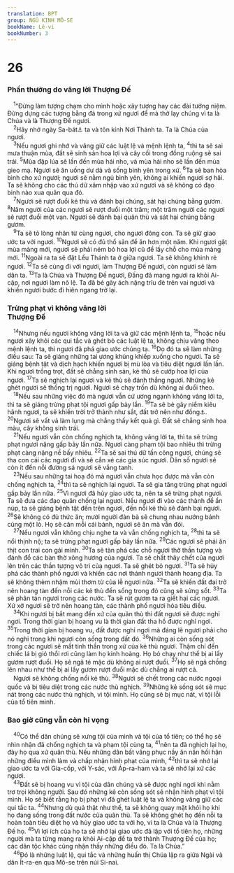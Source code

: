 ```yaml
---
translation: BPT
group: NGŨ KINH MÔ-SE
bookName: Lê-vi 
bookNumber: 3
---
```


<div class="title"><h1>26</h1><h3>Phần thưởng do vâng lời Thượng Đế</h3></div>
<span class="verse le_26_1"> <sup>1</sup>“Đừng làm tượng chạm cho mình hoặc xây tượng hay các đài tưởng niệm. Đừng dựng các tượng bằng đá trong xứ ngươi để mà thờ lạy chúng vì ta là Chúa và là Thượng Đế ngươi.<br/></span>
<span class="verse le_26_2"> <sup>2</sup>Hãy nhớ ngày Sa-bát<a data-toggle="tooltip" data-placement="bottom" title="Hay “những ngày nghỉ đặc biệt.” Đây có thể là ngày thứ bảy trong tuần hay là những ngày đặc biệt khác mà dân chúng không được phép làm việc.">⚓</a> ta và tôn kính Nơi Thánh ta. Ta là Chúa của ngươi.<br/></span>
<span class="verse le_26_3"> <sup>3</sup>Nếu ngươi ghi nhớ và vâng giữ các luật lệ và mệnh lệnh ta,</span>
<span class="verse le_26_4"><sup>4</sup>thì ta sẽ sai mưa thuận mùa, đất sẽ sinh sản hoa lợi và cây cối trong đồng ruộng sẽ sai trái.</span>
<span class="verse le_26_5"><sup>5</sup>Mùa đập lúa sẽ lần đến mùa hái nho, và mùa hái nho sẽ lần đến mùa gieo mạ. Ngươi sẽ ăn uống dư dả và sống bình yên trong xứ.</span>
<span class="verse le_26_6"><sup>6</sup>Ta sẽ ban hòa bình cho xứ ngươi; ngươi sẽ nằm ngủ bình yên, không ai khiến ngươi sợ hãi. Ta sẽ không cho các thú dữ xâm nhập vào xứ ngươi và sẽ không có đạo binh nào xua quân qua đó.<br/></span>
<span class="verse le_26_7"> <sup>7</sup>Ngươi sẽ rượt đuổi kẻ thù và đánh bại chúng, sát hại chúng bằng gươm.</span>
<span class="verse le_26_8"><sup>8</sup>Năm người của các ngươi sẽ rượt đuổi một trăm; một trăm người các ngươi sẽ rượt đuổi một vạn. Ngươi sẽ đánh bại quân thù và sát hại chúng bằng gươm.<br/></span>
<span class="verse le_26_9"> <sup>9</sup>Ta sẽ tỏ lòng nhân từ cùng ngươi, cho ngươi đông con. Ta sẽ giữ giao ước ta với ngươi.</span>
<span class="verse le_26_10"><sup>10</sup>Ngươi sẽ có đủ thổ sản để ăn hơn một năm. Khi ngươi gặt mùa màng mới, ngươi sẽ phải ném bỏ hoa lợi cũ để lấy chỗ cho mùa màng mới.</span>
<span class="verse le_26_11"><sup>11</sup>Ngoài ra ta sẽ đặt Lều Thánh ta ở giữa ngươi. Ta sẽ không khinh rẻ ngươi.</span>
<span class="verse le_26_12"><sup>12</sup>Ta sẽ cùng đi với ngươi, làm Thượng Đế ngươi, còn ngươi sẽ làm dân ta.</span>
<span class="verse le_26_13"><sup>13</sup>Ta là Chúa và Thượng Đế ngươi, Đấng đã mang ngươi ra khỏi Ai-cập, nơi ngươi làm nô lệ. Ta đã bẻ gãy ách nặng trĩu đè trên vai ngươi và khiến ngươi bước đi hiên ngang trở lại.<br/></span>
<div class="title"><h3>Trừng phạt vì không vâng lời<br/>Thượng Đế</h3></div>
<span class="verse le_26_14"> <sup>14</sup>Nhưng nếu ngươi không vâng lời ta và giữ các mệnh lệnh ta,</span>
<span class="verse le_26_15"><sup>15</sup>hoặc nếu ngươi xây khỏi các qui tắc và ghét bỏ các luật lệ ta, không chịu vâng theo mệnh lệnh ta, thì ngươi đã phá giao ước chúng ta.</span>
<span class="verse le_26_16"><sup>16</sup>Do đó ta sẽ làm những điều sau: Ta sẽ giáng những tai ương khủng khiếp xuống cho ngươi. Ta sẽ giáng bệnh tật và dịch hạch khiến ngươi bị mù lòa và tiêu diệt ngươi lần lần. Khi ngươi trồng trọt, đất sẽ chẳng sinh sản, kẻ thù sẽ cướp hoa lợi của ngươi.</span>
<span class="verse le_26_17"><sup>17</sup>Ta sẽ nghịch lại ngươi và kẻ thù sẽ đánh thắng ngươi. Những kẻ ghét ngươi sẽ thống trị ngươi. Ngươi sẽ chạy trốn dù không ai đuổi theo.<br/></span>
<span class="verse le_26_18"> <sup>18</sup>Nếu sau những việc đó mà ngươi vẫn cứ ương ngạnh không vâng lời ta, thì ta sẽ giáng trừng phạt tội ngươi gấp bảy lần.</span>
<span class="verse le_26_19"><sup>19</sup>Ta sẽ bẻ gãy niềm kiêu hãnh ngươi, ta sẽ khiến trời trở thành như sắt, đất trở nên như đồng<a data-toggle="tooltip" data-placement="bottom" title="Ý nói thời tiết sẽ không còn thuận lợi để đất sinh sản hoa màu nữa.">⚓</a>.</span>
<span class="verse le_26_20"><sup>20</sup>Ngươi sẽ vất vả làm lụng mà chẳng thấy kết quả gì. Đất sẽ chẳng sinh hoa màu, cây không sinh trái.<br/></span>
<span class="verse le_26_21"> <sup>21</sup>Nếu ngươi vẫn còn chống nghịch ta, không vâng lời ta, thì ta sẽ trừng phạt ngươi nặng gấp bảy lần nữa. Ngươi càng phạm tội bao nhiêu thì trừng phạt càng nặng nề bấy nhiêu.</span>
<span class="verse le_26_22"><sup>22</sup>Ta sẽ sai thú dữ tấn công ngươi, chúng sẽ tha con cái các ngươi đi và sẽ cắn xé các gia súc ngươi. Dân số ngươi sẽ còn ít đến nỗi đường sá ngươi sẽ vắng tanh.<br/></span>
<span class="verse le_26_23"> <sup>23</sup>Nếu sau những tai hoạ đó mà ngươi vẫn chưa học được mà vẫn còn chống nghịch ta,</span>
<span class="verse le_26_24"><sup>24</sup>thì ta sẽ nghịch lại ngươi. Ta sẽ gia tăng trừng phạt ngươi gấp bảy lần nữa.</span>
<span class="verse le_26_25"><sup>25</sup>Vì ngươi đã hủy giao ước ta, nên ta sẽ trừng phạt ngươi. Ta sẽ đưa các đạo quân chống lại ngươi. Nếu ngươi đi vào các thành để ẩn núp, ta sẽ giáng bệnh tật đến trên ngươi, đến nỗi kẻ thù sẽ đánh bại ngươi.</span>
<span class="verse le_26_26"><sup>26</sup>Sẽ không có đủ thức ăn; mười người đàn bà sẽ chung nhau nướng bánh cùng một lò. Họ sẽ cân mỗi cái bánh, ngươi sẽ ăn mà vẫn đói.<br/></span>
<span class="verse le_26_27"> <sup>27</sup>Nếu ngươi vẫn không chịu nghe ta và vẫn chống nghịch ta,</span>
<span class="verse le_26_28"><sup>28</sup>thì ta sẽ nổi thịnh nộ; ta sẽ trừng phạt ngươi gấp bảy lần nữa.</span>
<span class="verse le_26_29"><sup>29</sup>Các ngươi sẽ phải ăn thịt con trai con gái mình.</span>
<span class="verse le_26_30"><sup>30</sup>Ta sẽ tàn phá các chỗ ngươi thờ thần tượng và đánh đổ các bàn thờ xông hương của ngươi. Ta sẽ chất thây chết của ngươi lên trên các thần tượng vô tri của ngươi. Ta sẽ ghét bỏ ngươi.</span>
<span class="verse le_26_31"><sup>31</sup>Ta sẽ hủy phá các thành phố ngươi và khiến các nơi thánh ngươi thành hoang địa. Ta sẽ không thèm nhậm mùi thơm từ của lễ ngươi nữa.</span>
<span class="verse le_26_32"><sup>32</sup>Ta sẽ khiến đất đai trở nên hoang tàn đến nỗi các kẻ thù đến sống trong đó cũng sẽ sửng sốt.</span>
<span class="verse le_26_33"><sup>33</sup>Ta sẽ phân tán ngươi trong các nước. Ta sẽ rút gươm ta ra giết hại các ngươi. Xứ xở ngươi sẽ trở nên hoang tàn, các thành phố ngươi hóa tiêu điều.<br/></span>
<span class="verse le_26_34"> <sup>34</sup>Khi ngươi bị bắt mang đến xứ của quân thù thì đất ngươi sẽ được nghỉ ngơi. Trong thời gian bị hoang vu là thời gian đất tha hồ được nghỉ ngơi.</span>
<span class="verse le_26_35"><sup>35</sup>Trong thời gian bị hoang vu, đất được nghỉ ngơi mà đáng lẽ ngươi phải cho nó nghỉ trong khi ngươi còn sống trong đất đó.</span>
<span class="verse le_26_36"><sup>36</sup>Những ai còn sống sót trong các ngươi sẽ mất tinh thần trong xứ của kẻ thù ngươi. Thậm chí đến chiếc lá bị gió thổi rơi cũng làm họ kinh hoàng. Họ bỏ chạy như thể bị ai lấy gươm rượt đuổi. Họ sẽ ngã té mặc dù không ai rượt đuổi.</span>
<span class="verse le_26_37"><sup>37</sup>Họ sẽ ngã chồng lên nhau như thể bị ai lấy gươm rượt đuổi mặc dù chẳng ai rượt cả.<br/> Ngươi sẽ không chống nổi kẻ thù.</span>
<span class="verse le_26_38"><sup>38</sup>Ngươi sẽ chết trong các nước ngoại quốc và bị tiêu diệt trong các nước thù nghịch.</span>
<span class="verse le_26_39"><sup>39</sup>Những kẻ sống sót sẽ mục nát trong các nước thù nghịch, vì tội mình. Họ cũng sẽ bị mục nát, vì tội lỗi của tổ tiên mình.<br/></span>
<div class="title"><h3>Bao giờ cũng vẫn còn hi vọng</h3></div>
<span class="verse le_26_40"> <sup>40</sup>Có thể dân chúng sẽ xưng tội của mình và tội của tổ tiên; có thể họ sẽ nhìn nhận đã chống nghịch ta và phạm tội cùng ta,</span>
<span class="verse le_26_41"><sup>41</sup>nên ta đã nghịch lại họ, đày họ qua xứ quân thù. Nếu những dân bất vâng phục nầy ăn năn hối hận những điều mình làm và chấp nhận hình phạt của mình,</span>
<span class="verse le_26_42"><sup>42</sup>thì ta sẽ nhớ lại giao ước ta với Gia-cốp, với Y-sác, với Áp-ra-ham và ta sẽ nhớ lại xứ các ngươi.<br/></span>
<span class="verse le_26_43"> <sup>43</sup>Đất sẽ bị hoang vu vì tội của dân chúng và sẽ được nghỉ ngơi khi nằm trơ trọi không người. Sau đó những kẻ còn sống sót sẽ nhận hình phạt vì tội mình. Họ sẽ biết rằng họ bị phạt vì đã ghét luật lệ ta và không vâng giữ các qui tắc ta.</span>
<span class="verse le_26_44"><sup>44</sup>Nhưng dù quả thật như thế, ta sẽ không quay mặt khỏi họ khi họ đang sống trong đất nước của quân thù. Ta sẽ không ghét họ đến nỗi ta hoàn toàn tiêu diệt họ và hủy giao ước ta với họ, vì ta là Chúa và là Thượng Đế họ.</span>
<span class="verse le_26_45"><sup>45</sup>Vì lợi ích của họ ta sẽ nhớ lại giao ước đã lập với tổ tiên họ, những người mà ta từng mang ra khỏi Ai-cập để ta trở thành Thượng Đế của họ; các dân tộc khác cũng nhận thấy những điều đó. Ta là Chúa.”<br/></span>
<span class="verse le_26_46"> <sup>46</sup>Đó là những luật lệ, qui tắc và những huấn thị Chúa lập ra giữa Ngài và dân Ít-ra-en qua Mô-se trên núi Si-nai.<br/></span>
